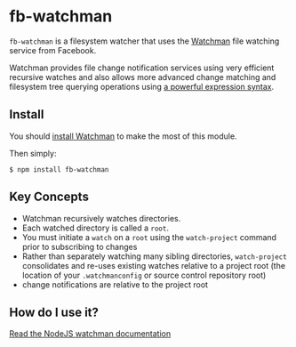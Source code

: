 fb-watchman
===========

`fb-watchman` is a filesystem watcher that uses the [Watchman](https://facebook.github.io/watchman/) file watching service from Facebook.

Watchman provides file change notification services using very efficient recursive watches and also allows more advanced change matching and filesystem tree querying operations using [a powerful expression syntax](https://facebook.github.io/watchman/docs/file-query.html#expressions).

Install
-------

You should [install Watchman](https://facebook.github.io/watchman/docs/install.html) to make the most of this module.

Then simply:

    $ npm install fb-watchman

Key Concepts
------------

-   Watchman recursively watches directories.
-   Each watched directory is called a `root`.
-   You must initiate a `watch` on a `root` using the `watch-project` command prior to subscribing to changes
-   Rather than separately watching many sibling directories, `watch-project` consolidates and re-uses existing watches relative to a project root (the location of your `.watchmanconfig` or source control repository root)
-   change notifications are relative to the project root

How do I use it?
----------------

[Read the NodeJS watchman documentation](https://facebook.github.io/watchman/docs/nodejs.html)
